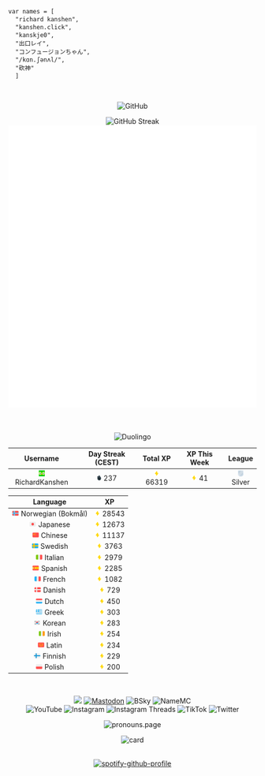 ```JS
var names = [
  "richard kanshen",
  "kanshen.click",
  "kanskje0", 
  "出口レイ",
  "コンフュージョンちゃん",
  "/kɑn.ʃənʌl/",
  "砍神"
  ]
```

<br><div align=center><a href="https://github.com/RichardKanshen" style="text-decoration: none;"><img alt="GitHub" src="https://img.shields.io/badge/GitHub-RichardKanshen-lightgrey?style=for-the-badge&amp;logo=github&amp;logoColor=white"></a></div>

<div align=center>
        <img src="https://github-readme-streak-stats.herokuapp.com?user=richardkanshen&amp;theme=catppuccin-frappe&amp;hide_border=true&amp;border_radius=10" alt="GitHub Streak">
        <br>
        <img src="github-metrics.svg">
  <br><br><br>

<a href="https://www.duolingo.com/profile/RichardKanshen" style="text-decoration: none;"><img alt="Duolingo" src="https://img.shields.io/badge/Duolingo-RichardKanshen-green?style=for-the-badge&amp;logo=duolingo&amp;logoColor=white"></a>

<!--START_SECTION:duolingoStats-->
<!-- Automatically generated with https://github.com/RichardKanshen/duolingo-readme-stats-->

| Username | Day Streak (CEST) | Total XP | XP This Week | League |
|:---:|:---:|:---:|:---:|:---:|
| <img src="https://raw.githubusercontent.com/RichardKanshen/duolingo-readme-stats/main/assets/duolingo.png" height="12"> RichardKanshen | <img src="https://raw.githubusercontent.com/RichardKanshen/duolingo-readme-stats/main/assets/streakinactive.svg" height="12"> 237 | <img src="https://raw.githubusercontent.com/RichardKanshen/duolingo-readme-stats/main/assets/xp.svg" height="12"> 66319 | <img src="https://raw.githubusercontent.com/RichardKanshen/duolingo-readme-stats/main/assets/xp.svg" height="12"> 41 | <img src="https://raw.githubusercontent.com/RichardKanshen/duolingo-readme-stats/main/assets/leagues/silver.png" height="12"> Silver |

| Language | XP |
|:---:|:---:|
| <img src="https://raw.githubusercontent.com/RichardKanshen/duolingo-readme-stats/main/assets/langs/norwegian.svg" height="12"> Norwegian (Bokmål) | <img src="https://raw.githubusercontent.com/RichardKanshen/duolingo-readme-stats/main/assets/xp.svg" height="12"> 28543 |
| <img src="https://raw.githubusercontent.com/RichardKanshen/duolingo-readme-stats/main/assets/langs/japanese.svg" height="12"> Japanese | <img src="https://raw.githubusercontent.com/RichardKanshen/duolingo-readme-stats/main/assets/xp.svg" height="12"> 12673 |
| <img src="https://raw.githubusercontent.com/RichardKanshen/duolingo-readme-stats/main/assets/langs/chinese.svg" height="12"> Chinese | <img src="https://raw.githubusercontent.com/RichardKanshen/duolingo-readme-stats/main/assets/xp.svg" height="12"> 11137 |
| <img src="https://raw.githubusercontent.com/RichardKanshen/duolingo-readme-stats/main/assets/langs/swedish.svg" height="12"> Swedish | <img src="https://raw.githubusercontent.com/RichardKanshen/duolingo-readme-stats/main/assets/xp.svg" height="12"> 3763 |
| <img src="https://raw.githubusercontent.com/RichardKanshen/duolingo-readme-stats/main/assets/langs/italian.svg" height="12"> Italian | <img src="https://raw.githubusercontent.com/RichardKanshen/duolingo-readme-stats/main/assets/xp.svg" height="12"> 2979 |
| <img src="https://raw.githubusercontent.com/RichardKanshen/duolingo-readme-stats/main/assets/langs/spanish.svg" height="12"> Spanish | <img src="https://raw.githubusercontent.com/RichardKanshen/duolingo-readme-stats/main/assets/xp.svg" height="12"> 2285 |
| <img src="https://raw.githubusercontent.com/RichardKanshen/duolingo-readme-stats/main/assets/langs/french.svg" height="12"> French | <img src="https://raw.githubusercontent.com/RichardKanshen/duolingo-readme-stats/main/assets/xp.svg" height="12"> 1082 |
| <img src="https://raw.githubusercontent.com/RichardKanshen/duolingo-readme-stats/main/assets/langs/danish.svg" height="12"> Danish | <img src="https://raw.githubusercontent.com/RichardKanshen/duolingo-readme-stats/main/assets/xp.svg" height="12"> 729 |
| <img src="https://raw.githubusercontent.com/RichardKanshen/duolingo-readme-stats/main/assets/langs/dutch.svg" height="12"> Dutch | <img src="https://raw.githubusercontent.com/RichardKanshen/duolingo-readme-stats/main/assets/xp.svg" height="12"> 450 |
| <img src="https://raw.githubusercontent.com/RichardKanshen/duolingo-readme-stats/main/assets/langs/greek.svg" height="12"> Greek | <img src="https://raw.githubusercontent.com/RichardKanshen/duolingo-readme-stats/main/assets/xp.svg" height="12"> 303 |
| <img src="https://raw.githubusercontent.com/RichardKanshen/duolingo-readme-stats/main/assets/langs/korean.svg" height="12"> Korean | <img src="https://raw.githubusercontent.com/RichardKanshen/duolingo-readme-stats/main/assets/xp.svg" height="12"> 283 |
| <img src="https://raw.githubusercontent.com/RichardKanshen/duolingo-readme-stats/main/assets/langs/irish.svg" height="12"> Irish | <img src="https://raw.githubusercontent.com/RichardKanshen/duolingo-readme-stats/main/assets/xp.svg" height="12"> 254 |
| <img src="https://raw.githubusercontent.com/RichardKanshen/duolingo-readme-stats/main/assets/langs/latin.svg" height="12"> Latin | <img src="https://raw.githubusercontent.com/RichardKanshen/duolingo-readme-stats/main/assets/xp.svg" height="12"> 234 |
| <img src="https://raw.githubusercontent.com/RichardKanshen/duolingo-readme-stats/main/assets/langs/finnish.svg" height="12"> Finnish | <img src="https://raw.githubusercontent.com/RichardKanshen/duolingo-readme-stats/main/assets/xp.svg" height="12"> 229 |
| <img src="https://raw.githubusercontent.com/RichardKanshen/duolingo-readme-stats/main/assets/langs/polish.svg" height="12"> Polish | <img src="https://raw.githubusercontent.com/RichardKanshen/duolingo-readme-stats/main/assets/xp.svg" height="12"> 200 |

<!--END_SECTION:duolingoStats-->

<br><div><img src="https://dcbadge.limes.pink/api/shield/533304170355228672?compact=true"> <a rel="me" href="https://woof.tech/@kanskje00"><img src="https://img.shields.io/badge/Mastodon-kanskje00-563ACC?style=for-the-badge&amp;logo=mastodon&amp;logoColor=white" alt="Mastodon"></a> <a href="https://bsky.app/profile/kanshen.click" style="text-decoration: none;"><img src="https://img.shields.io/badge/BSky-kanshen.click-blue?style=for-the-badge&amp;logo=bluesky&amp;logoColor=white" alt="BSky"></a> <a href="https://namemc.com/profile/kanskje0.1" style="text-decoration: none;"><img alt="NameMC" src="https://img.shields.io/badge/NameMC-kanskje0-black?style=for-the-badge&amp;logo=namemc&amp;logoColor=white"></a><br>
<a href="https://www.youtube.com/richardkanshen" style="text-decoration: none;"><img alt="YouTube" src="https://img.shields.io/badge/YouTube-richardkanshen-red?style=for-the-badge&amp;logo=youtube&amp;logoColor=white"></a>
<a href="https://www.instagram.com/richard._.kanshen/" style="text-decoration: none;"><img alt="Instagram" src="https://img.shields.io/badge/Instagram-richard.__.kanshen-purple?style=for-the-badge&amp;logo=instagram&amp;logoColor=white"></a>
<a href="https://www.threads.net/@richard._.kanshen/" style="text-decoration: none;"><img alt="Instagram Threads" src="https://img.shields.io/badge/Threads-richard.__.kanshen-orange?style=for-the-badge&amp;logo=threads&amp;logoColor=white"></a>
<a href="https://www.tiktok.com/@richard._.kanshen" style="text-decoration: none;"><img alt="TikTok" src="https://img.shields.io/badge/TikTok-richard.__.kanshen-blueviolet?style=for-the-badge&amp;logo=tiktok&amp;logoColor=white"></a>
<a href="https://link.kanshen.click/𝕏" style="text-decoration: none;"><img alt="Twitter" src="https://img.shields.io/badge/Twitter-kanskje0-black?style=for-the-badge&amp;logo=x&amp;logoColor=white"></a>
</div>
<a href="https://link.kanshen.click/pronouns" style="text-decoration: none;"><img alt="pronouns.page" src="https://img.shields.io/badge/pronouns-kanshen.click-purple?style=for-the-badge&amp;logo=Pronouns.page&amp;logoColor=white"></a>

![card](https://github.com/RichardKanshen/RichardKanshen/assets/73738591/73b8e4e5-0d84-4369-bc30-b95d63b319dc)

<br>
<a href="https://spotify-github-profile.kittinanx.com/api/view?uid=le2c7wcatmvmqycb5imn949an&amp;redirect=true"><img src="https://spotify-github-profile.kittinanx.com/api/view?uid=le2c7wcatmvmqycb5imn949an&amp;cover_image=true&amp;theme=default&amp;show_offline=true&amp;background_color=000000&amp;interchange=true&amp;bar_color=53b14f&amp;bar_color_cover=true" alt="spotify-github-profile"></a>
</div>
